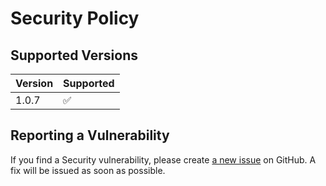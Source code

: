 # Security Policy

## Supported Versions

| Version | Supported          |
| ------- | ------------------ |
| 1.0.7  | :white_check_mark: |

## Reporting a Vulnerability

If you find a Security vulnerability, please create [a new issue](https://github.com/TheAcharya/XLKit/issues) on GitHub. A fix will be issued as soon as possible.
